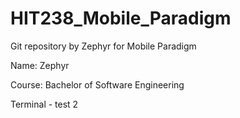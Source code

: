 # HIT238_Mobile_Paradigm

Git repository by Zephyr for Mobile Paradigm

Name: Zephyr

Course: Bachelor of Software Engineering

Terminal - test 2
